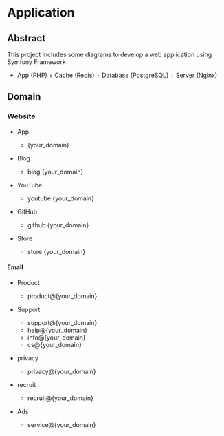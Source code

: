 # Application

## Abstract

This project includes some diagrams to develop a web application using Symfony Framework

* App (PHP) + Cache (Redis) + Database (PostgreSQL) + Server (Nginx)

## Domain

### Website

* App
  * {your_domain}

* Blog
  * blog.{your_domain}

* YouTube
  * youtube.{your_domain}

* GitHub
  * github.{your_domain}

* Store
  * store.{your_domain}

#### Email

* Product
  * product@{your_domain}

* Support
  * support@{your_domain}
  * help@{your_domain}
  * info@{your_domain}
  * cs@{your_domain}

* privacy
  * privacy@{your_domain}

* recruit
  * recruit@{your_domain}

* Ads
  * service@{your_domain}
